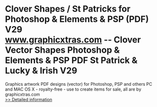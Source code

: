 # Clover Shapes / St Patricks for Photoshop & Elements & PSP (PDF) V29<br />www.graphicxtras.com -- Clover Vector Shapes Photoshop & Elements & PSP PDF St Patrick & Lucky & Irish V29

Graphics artwork PDF designs (vector) for Photoshop, PSP and others PC and MAC OS X - royalty-free - use to create items for sale, all are by graphicxtras.com<br />[>> Detailed information](https://secure.shareit.com/shareit/product.html?productid=300468800&affiliateid=200057808)